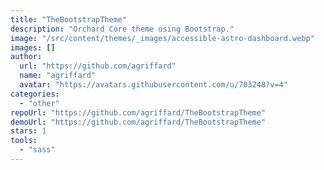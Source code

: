```yaml
---
title: "TheBootstrapTheme"
description: "Orchard Core theme using Bootstrap."
image: "/src/content/themes/_images/accessible-astro-dashboard.webp"
images: []
author:
  url: "https://github.com/agriffard"
  name: "agriffard"
  avatar: "https://avatars.githubusercontent.com/u/703248?v=4"
categories:
  - "other"
repoUrl: "https://github.com/agriffard/TheBootstrapTheme"
demoUrl: "https://github.com/agriffard/TheBootstrapTheme"
stars: 1
tools:
  - "sass"
---
```

